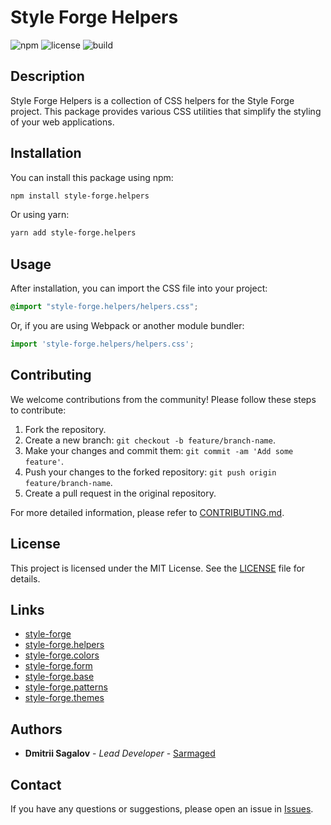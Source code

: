 
# Style Forge Helpers

![npm](https://img.shields.io/npm/v/style-forge.helpers)
![license](https://img.shields.io/npm/l/style-forge.helpers)
![build](https://github.com/Sarmaged/style-forge.helpers/actions/workflows/publish.yml/badge.svg)

## Description

Style Forge Helpers is a collection of CSS helpers for the Style Forge project. This package provides various CSS utilities that simplify the styling of your web applications.

## Installation

You can install this package using npm:

```bash
npm install style-forge.helpers
```

Or using yarn:

```bash
yarn add style-forge.helpers
```

## Usage

After installation, you can import the CSS file into your project:

```css
@import "style-forge.helpers/helpers.css";
```

Or, if you are using Webpack or another module bundler:

```js
import 'style-forge.helpers/helpers.css';
```

## Contributing

We welcome contributions from the community! Please follow these steps to contribute:

1. Fork the repository.
2. Create a new branch: `git checkout -b feature/branch-name`.
3. Make your changes and commit them: `git commit -am 'Add some feature'`.
4. Push your changes to the forked repository: `git push origin feature/branch-name`.
5. Create a pull request in the original repository.

For more detailed information, please refer to [CONTRIBUTING.md](CONTRIBUTING.md).

## License

This project is licensed under the MIT License. See the [LICENSE](LICENSE) file for details.

## Links

- [style-forge](https://github.com/Sarmaged/style-forge)
- [style-forge.helpers](https://github.com/Sarmaged/style-forge.helpers)
- [style-forge.colors](https://github.com/Sarmaged/style-forge.colors)
- [style-forge.form](https://github.com/Sarmaged/style-forge.form)
- [style-forge.base](https://github.com/Sarmaged/style-forge.base)
- [style-forge.patterns](https://github.com/Sarmaged/style-forge.patterns)
- [style-forge.themes](https://github.com/Sarmaged/style-forge.themes)

## Authors

- **Dmitrii Sagalov** - *Lead Developer* - [Sarmaged](https://github.com/Sarmaged)

## Contact

If you have any questions or suggestions, please open an issue in [Issues](https://github.com/Sarmaged/style-forge.helpers/issues).
